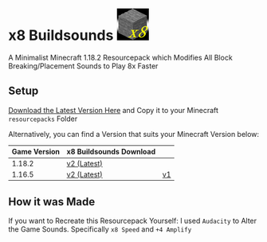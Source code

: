# x8 Buildsounds ![Pack](pack.png)

A Minimalist Minecraft 1.18.2 Resourcepack which Modifies All Block Breaking/Placement Sounds to Play 8x Faster

## Setup

[Download the Latest Version Here](https://github.com/Epicfisher/x8-buildsounds/releases/latest) and Copy it to your Minecraft `resourcepacks` Folder

Alternatively, you can find a Version that suits your Minecraft Version below:

| Game Version | x8 Buildsounds Download                                                           |                                                                    |
|--------------|-----------------------------------------------------------------------------------|--------------------------------------------------------------------|
| 1.18.2       | [v2 (Latest)](https://github.com/Epicfisher/x8-buildsounds/releases/tag/2-1.18.2) |                                                                    |
| 1.16.5       | [v2 (Latest)](https://github.com/Epicfisher/x8-buildsounds/releases/tag/2)        | [v1](https://github.com/Epicfisher/x8-buildsounds/releases/tag/1)  |

## How it was Made

If you want to Recreate this Resourcepack Yourself: I used `Audacity` to Alter the Game Sounds. Specifically `x8 Speed` and `+4 Amplify`